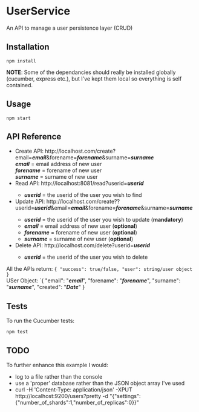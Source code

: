 # UserService
An API to manage a user persistence layer (CRUD)
## Installation
```
npm install
```
**NOTE**: Some of the dependancies should really be installed globally (cucumber, express etc.), but I've kept them local so everything is self contained. 
## Usage
```
npm start
```
## API Reference
- Create API: http<span/>://localhost.com/create?email=**_email_**&forename=**_forename_**&surname=**_surname_**  
**_email_** = email address of new user  
**_forename_** = forename of new user  
**_surname_** = surname of new user
- Read API: http<span/>://localhost:8081/read?userid=**_userid_**  
    - **_userid_** = the userid of the user you wish to find
- Update API: http<span/>://localhost.com/create??userid=**_userid_**&email=**_email_**&forename=**_forename_**&surname=**_surname_**  
    - **_userid_** = the userid of the user you wish to update (**mandatory**)  
    - **_email_** = email address of new user (**optional**)  
    - **_forename_** = forename of new user (**optional**)  
    - **_surname_** = surname of new user (**optional**) 
- Delete API: http<span/>://localhost.com/delete?userid=**_userid_**  
    - **_userid_** = the userid of the user you wish to delete  

All the APIs return:
    `{ "success": true/false, "user": string/user object }`  
USer Object:
    `{ "email": "**_email_**", "forename": "**_forename_**", "surname": "**_surname_**", "created": "**_Date_**" }  

## Tests
To run the Cucumber tests:
```
npm test
```
## TODO  
To further enhance this example I would:
- log to a file rather than the console
- use a 'proper' database rather than the JSON object array I've used
-  curl -H 'Content-Type: application/json' -XPUT http://localhost:9200/users?pretty -d "{\"settings\":{\"number_of_shards\":1,\"number_of_replicas\":0}}"

